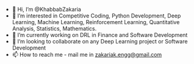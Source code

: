 - 👋 Hi, I’m @KhabbabZakaria
- 👀 I’m interested in Competitive Coding, Python Development, Deep Learning, Machine Learning, Reinforcement Learning, Quantitative Analysis, Statistics, Mathematics.
- 🌱 I’m currently working on DRL in Finance and Software Development
- 💞️ I’m looking to collaborate on any Deep Learning project or Software Development
- 📫 How to reach me - mail me in zakariak.engg@gmail.com

<!---
KhabbabZakaria/KhabbabZakaria is a ✨ special ✨ repository because its `README.md` (this file) appears on your GitHub profile.
You can click the Preview link to take a look at your changes.
--->
